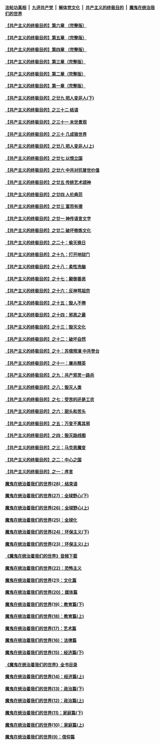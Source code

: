####  [法轮功真相](../../../../basic/blob/master/README.md?t=10191039) &nbsp;|&nbsp; [九评共产党](../../../../9ping.md/blob/master/README.md?t=10191039) &nbsp;|&nbsp; [解体党文化](../../../../jtdwh.md/blob/master/README.md?t=10191039)  &nbsp;|&nbsp; [共产主义的终极目的](../../../../gczydzjmd.md/blob/master/README.md?t=10191039) &nbsp;|&nbsp; [魔鬼在统治我们的世界](../../../../mgztzwmdsj.md/blob/master/README.md?t=10191039) 

#### [【共产主义的终极目的】第六章 （完整版）](../pages/nsc422/n11428913.md?t=10191039) 

#### [【共产主义的终极目的】第五章 （完整版）](../pages/nsc422/n11428912.md?t=10191039) 

#### [【共产主义的终极目的】第四章 （完整版）](../pages/nsc422/n11428907.md?t=10191039) 

#### [【共产主义的终极目的】第三章（完整版）](../pages/nsc422/n11428848.md?t=10191039) 

#### [【共产主义的终极目的】第二章（完整版）](../pages/nsc422/n11428831.md?t=10191039) 

#### [【共产主义的终极目的】第一章（完整版）](../pages/nsc422/n11417651.md?t=10191039) 

#### [【共产主义的终极目的】之廿九 把人变非人(下)](../pages/nsc422/n11344140.md?t=10191039) 

#### [【共产主义的终极目的】之三十二 结语](../pages/nsc422/n11360535.md?t=10191039) 

#### [【共产主义的终极目的】之三十一 末世景观](../pages/nsc422/n11351129.md?t=10191039) 

#### [【共产主义的终极目的】之三十 几成狼世界](../pages/nsc422/n11348280.md?t=10191039) 

#### [【共产主义的终极目的】之廿八 把人变非人(上)](../pages/nsc422/n11340492.md?t=10191039) 

#### [【共产主义的终极目的】之廿七 以恨立国](../pages/nsc422/n11336944.md?t=10191039) 

#### [【共产主义的终极目的】之廿六 中共对抗普世价值](../pages/nsc422/n11324785.md?t=10191039) 

#### [【共产主义的终极目的】之廿五 传统艺术颂神](../pages/nsc422/n11296396.md?t=10191039) 

#### [【共产主义的终极目的】之廿四 人伦典范](../pages/nsc422/n11296397.md?t=10191039) 

#### [【共产主义的终极目的】之廿三 富而有德](../pages/nsc422/n11283598.md?t=10191039) 

#### [【共产主义的终极目的】之廿一 神传语言文字](../pages/nsc422/n11263265.md?t=10191039) 

#### [【共产主义的终极目的】之廿二 破坏修炼文化](../pages/nsc422/n11245728.md?t=10191039) 

#### [【共产主义的终极目的】之二十：偷天换日](../pages/nsc422/n11238846.md?t=10191039) 

#### [【共产主义的终极目的】之十九：打开地狱门](../pages/nsc422/n11206376.md?t=10191039) 

#### [【共产主义的终极目的】之十八：柔性洗脑](../pages/nsc422/n11199994.md?t=10191039) 

#### [【共产主义的终极目的】之十七：颠倒善恶](../pages/nsc422/n11179782.md?t=10191039) 

#### [【共产主义的终极目的】之十六：反神骂祖宗](../pages/nsc422/n11166798.md?t=10191039) 

#### [【共产主义的终极目的】之十五：毁人不倦](../pages/nsc422/n11166792.md?t=10191039) 

#### [【共产主义的终极目的】之十四：邪恶之最](../pages/nsc422/n11150249.md?t=10191039) 

#### [【共产主义的终极目的】之十三：毁灭文化](../pages/nsc422/n11135227.md?t=10191039) 

#### [【共产主义的终极目的】之十二：破坏自然](../pages/nsc422/n11135214.md?t=10191039) 

#### [【共产主义的终极目的】之十：苏俄预演 中共登台](../pages/nsc422/n11118424.md?t=10191039) 

#### [【共产主义的终极目的】之十一：屠杀精英](../pages/nsc422/n11118442.md?t=10191039) 

#### [【共产主义的终极目的】之九：共产邪灵一路杀](../pages/nsc422/n11114139.md?t=10191039) 

#### [【共产主义的终极目的】之八：毁灭人类](../pages/nsc422/n11108503.md?t=10191039) 

#### [【共产主义的终极目的】之七：受苦的还是工农](../pages/nsc422/n11101809.md?t=10191039) 

#### [【共产主义的终极目的】之六：甜头和苦头](../pages/nsc422/n11096971.md?t=10191039) 

#### [【共产主义的终极目的】之五：万变不离其邪](../pages/nsc422/n11091285.md?t=10191039) 

#### [【共产主义的终极目的】之四：毁灭路线图](../pages/nsc422/n11086284.md?t=10191039) 

#### [【共产主义的终极目的】之三：马克思魔变](../pages/nsc422/n11061941.md?t=10191039) 

#### [【共产主义的终极目的】之二：中心之国](../pages/nsc422/n11047728.md?t=10191039) 

#### [【共产主义的终极目的】之一：序言](../pages/nsc422/n11086077.md?t=10191039) 

#### [魔鬼在统治着我们的世界(28)：结束语](../pages/nsc422/n10936246.md?t=10191039) 

#### [魔鬼在统治着我们的世界(27)：全球野心(下)](../pages/nsc422/n10928319.md?t=10191039) 

#### [魔鬼在统治着我们的世界(26)：全球野心(上)](../pages/nsc422/n10900318.md?t=10191039) 

#### [魔鬼在统治着我们的世界(25)：全球化](../pages/nsc422/n10788205.md?t=10191039) 

#### [魔鬼在统治着我们的世界(24)：环保主义(下)](../pages/nsc422/n10695307.md?t=10191039) 

#### [魔鬼在统治着我们的世界(23)：环保主义(上)](../pages/nsc422/n10688613.md?t=10191039) 

#### [《魔鬼在统治着我们的世界》音频下载](../pages/nsc422/n10635553.md?t=10191039) 

#### [魔鬼在统治着我们的世界(22)：恐怖主义](../pages/nsc422/n10614727.md?t=10191039) 

#### [魔鬼在统治着我们的世界(21)：文化篇](../pages/nsc422/n10597706.md?t=10191039) 

#### [魔鬼在统治着我们的世界(20)：媒体篇](../pages/nsc422/n10586579.md?t=10191039) 

#### [魔鬼在统治着我们的世界(19)：教育篇(下)](../pages/nsc422/n10564808.md?t=10191039) 

#### [魔鬼在统治着我们的世界(18)：教育篇(上)](../pages/nsc422/n10526970.md?t=10191039) 

#### [魔鬼在统治着我们的世界(17)：艺术篇](../pages/nsc422/n10499093.md?t=10191039) 

#### [魔鬼在统治着我们的世界(16)：法律篇](../pages/nsc422/n10485969.md?t=10191039) 

#### [魔鬼在统治着我们的世界(15)：经济篇(下)](../pages/nsc422/n10469975.md?t=10191039) 

#### [《魔鬼在统治着我们的世界》全书目录](../pages/nsc422/n10464261.md?t=10191039) 

#### [魔鬼在统治着我们的世界(14)：经济篇(上)](../pages/nsc422/n10457370.md?t=10191039) 

#### [魔鬼在统治着我们的世界(13)：政治篇(下)](../pages/nsc422/n10448270.md?t=10191039) 

#### [魔鬼在统治着我们的世界(12)：政治篇(上)](../pages/nsc422/n10444576.md?t=10191039) 

#### [魔鬼在统治着我们的世界(11)：家庭篇(下)](../pages/nsc422/n10440961.md?t=10191039) 

#### [魔鬼在统治着我们的世界(10)：家庭篇(上)](../pages/nsc422/n10435448.md?t=10191039) 

#### [魔鬼在统治着我们的世界(9)：信仰篇](../pages/nsc422/n10432159.md?t=10191039) 

